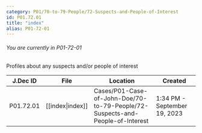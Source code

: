 ```yaml
---
category: P01/70-to-79-People/72-Suspects-and-People-of-Interest
id: P01.72.01
title: "index"
alias: P01-72-01
---
```

###### You are currently in P01-72-01

Profiles about any suspects and/or people of interest

| J.Dec ID  | File                                                                                              | Location                                                                      | Created                      |
| --------- | ------------------------------------------------------------------------------------------------- | ----------------------------------------------------------------------------- | ---------------------------- |
| P01.72.01 | [[index\|index]] | Cases/P01-Case-of-John-Doe/70-to-79-People/72-Suspects-and-People-of-Interest | 1:34 PM - September 19, 2023 |

